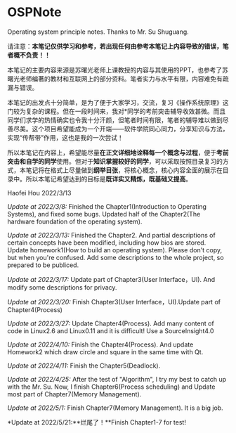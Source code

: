 # OSPNote
Operating system principle notes. Thanks to Mr. Su Shuguang.

请注意：**本笔记仅供学习和参考，若出现任何由参考本笔记上内容导致的错误，笔者概不负责！！**

本笔记的主要内容来源是苏曙光老师上课教授的内容与其使用的PPT，也参考了苏曙光老师编著的教材和互联网上的部分资料。笔者实力与水平有限，内容难免有疏漏与错误。

本笔记的出发点十分简单，是为了便于大家学习，交流，复习《操作系统原理》这门较为复杂的课程。但在一段时间来，我对*同学的考前突击辅导收效甚微。而且同学们求学的热情确实也令我十分汗颜，但笔者时间有限，笔者的辅导难以做到尽善尽美。这个项目希望能成为一个开端——软件学院同心同力，分享知识与方法，实现“传帮带”作用，这也是我的一次尝试！

所以本笔记在内容上，希望能尽量**在正文详细地诠释每一个概念与过程**，便于**考前突击和自学的同学**使用。但对于**知识掌握较好的同学**，可以采取按照目录复习的方式，本笔记将在格式上尽量做到**纲举目张**，将核心概念，核心内容全面的展示在目录中。所以本笔记希望达到的目标是**既详实又精炼，既基础又提高**。

Haofei Hou
2022/3/13

*Update at 2022/3/8:* Finished the Chapter1(Introduction to Operating Systems), and fixed some bugs. Updated half of the Chapter2(The hardware foundation of the operating system).

*Update at 2022/3/13:* Finished the Chapter2. And partial descriptions of certain concepts have been modified, including how bios are stored. Update homework1(How to build an operating system). Please don't copy, but when you're confused. Add some descriptions to the whole project, so prepared to be publiced.

*Update at 2022/3/17:* Update part of Chapter3(User Interface，UI). And modify some descriptions for privacy.


*Update at 2022/3/20:* Finish Chapter3(User Interface，UI).Update part of Chapter4(Process)

*Update at 2022/3/27:* Update Chapter4(Process). Add many content of code in Linux2.6 and Linux0.11 and it is difficult! Use a SourceInsight4.0

*Update at 2022/4/10:* Finish the Chapter4(Process). And update Homework2 which draw circle and square in the same time with Qt.

*Update at 2022/4/11:* Finish the Chapter5(Deadlock). 

*Update at 2022/4/25:* After the test of "Algorithm", I try my best to catch up with the Mr. Su. Now, I finish Chapter6(Process scheduling) and Update most part of Chapter7(Memory Management).

*Update at 2022/5/1:* Finish Chapter7(Memory Management). It is a big job.

*Update at 2022/5/21:**烂尾了！**Finish Chapter1-7 for test!
